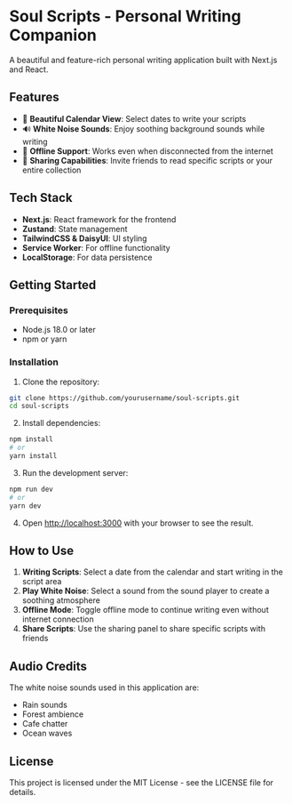 # Soul Scripts - Personal Writing Companion

A beautiful and feature-rich personal writing application built with Next.js and React.

## Features

- 📆 **Beautiful Calendar View**: Select dates to write your scripts
- 🔊 **White Noise Sounds**: Enjoy soothing background sounds while writing
- 📵 **Offline Support**: Works even when disconnected from the internet
- 👥 **Sharing Capabilities**: Invite friends to read specific scripts or your entire collection

## Tech Stack

- **Next.js**: React framework for the frontend
- **Zustand**: State management
- **TailwindCSS & DaisyUI**: UI styling
- **Service Worker**: For offline functionality
- **LocalStorage**: For data persistence

## Getting Started

### Prerequisites

- Node.js 18.0 or later
- npm or yarn

### Installation

1. Clone the repository:
```bash
git clone https://github.com/yourusername/soul-scripts.git
cd soul-scripts
```

2. Install dependencies:
```bash
npm install
# or
yarn install
```

3. Run the development server:
```bash
npm run dev
# or
yarn dev
```

4. Open [http://localhost:3000](http://localhost:3000) with your browser to see the result.

## How to Use

1. **Writing Scripts**: Select a date from the calendar and start writing in the script area
2. **Play White Noise**: Select a sound from the sound player to create a soothing atmosphere
3. **Offline Mode**: Toggle offline mode to continue writing even without internet connection
4. **Share Scripts**: Use the sharing panel to share specific scripts with friends

## Audio Credits

The white noise sounds used in this application are:
- Rain sounds
- Forest ambience
- Cafe chatter
- Ocean waves

## License

This project is licensed under the MIT License - see the LICENSE file for details.
